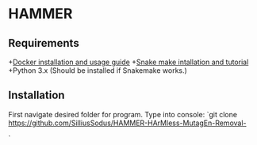 # HAMMER
## Requirements
+[Docker installation and usage guide](https://docs.docker.com/get-started/)
+[Snake make intallation and tutorial](https://snakemake.readthedocs.io/en/stable/tutorial/setup.html)
+Python 3.x (Should be installed if Snakemake works.)
## Installation
First navigate desired folder for program.
Type into console:
`git clone https://github.com/SilliusSodus/HAMMER-HArMless-MutagEn-Removal-

`
